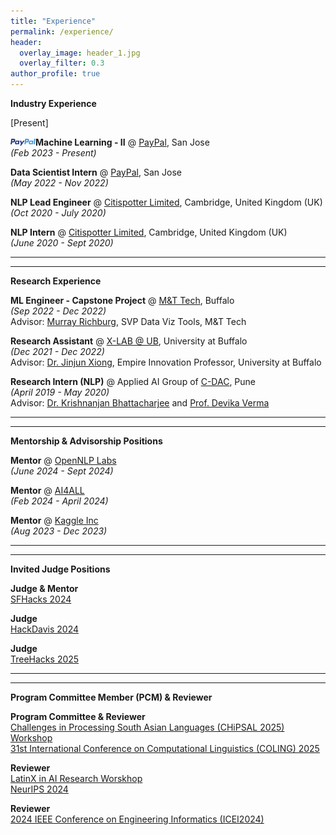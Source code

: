 ```yaml
---
title: "Experience"
permalink: /experience/
header:
  overlay_image: header_1.jpg
  overlay_filter: 0.3
author_profile: true
---
```

<b>Industry Experience</b>

[Present]<br>

<img src = "/images/paypal_logo.png" width="40" height="11"><b>Machine Learning - II</b> @ <a href="https://www.linkedin.com/company/paypal"> PayPal</a>, San Jose <br>
<i>(Feb 2023 - Present)</i><br>

<b>Data Scientist Intern</b> @ <a href="https://www.linkedin.com/company/paypal"> PayPal</a>, San Jose <br>
<i>(May 2022 - Nov 2022)</i><br>

<b>NLP Lead Engineer</b> @ <a href="http://citispotter.com/"> Citispotter Limited</a>, Cambridge, United Kingdom (UK)<br>
<i>(Oct 2020 - July 2020)</i><br>

<b>NLP Intern</b> @ <a href="http://citispotter.com/"> Citispotter Limited</a>, Cambridge, United Kingdom (UK)<br>
<i>(June 2020 - Sept 2020)</i><br>

---
---

<b>Research Experience</b>

<b>ML Engineer - Capstone Project</b> @ <a href="https://www3.mtb.com/careers/technology-careers"> M&T Tech</a>, Buffalo <br>
<i>(Sep 2022 - Dec 2022)</i><br> 
Advisor: [Murray Richburg](https://www.linkedin.com/in/murrayrichburg/), SVP Data Viz Tools, M&T Tech<br>

<b>Research Assistant</b> @ <a href="https://www.xlab-ub.com/home"> X-LAB @ UB</a>, University at Buffalo<br>
<i>(Dec 2021 - Dec 2022)</i><br> 
Advisor: [Dr. Jinjun Xiong](https://www.xlab-ub.com/home), Empire Innovation Professor, University at Buffalo <br>

<b>Research Intern (NLP)</b> @ Applied AI Group of <a href="https://www.cdac.in/">C-DAC</a>, Pune<br>
<i>(April 2019 - May 2020)</i><br>
Advisor: [Dr. Krishnanjan Bhattacharjee](https://www.linkedin.com/in/dr-krishnanjan-bhattacharjee-b1852141/) and [Prof. Devika Verma](https://www.linkedin.com/in/devikaverma/)

---
---

<b>Mentorship & Advisorship Positions</b>

<b>Mentor</b> @ [OpenNLP Labs](https://www.linkedin.com/company/opennlp/)<br>
<i>(June 2024 - Sept 2024)</i><br>

<b>Mentor</b> @ [AI4ALL](https://ai-4-all.org/)<br> 
<i>(Feb 2024 - April 2024)</i><br> 

<b>Mentor</b> @ [Kaggle Inc](https://www.kaggle.com/kagglex) <br>
<i>(Aug 2023 - Dec 2023)</i><br> 

---
---

<b>Invited Judge Positions</b>

<b>Judge & Mentor</b> <br>
[SFHacks 2024](https://www.linkedin.com/posts/paritoshkatre_sfhacks-sfbayarea-hackathon-activity-7183160116278407168-g7_G?utm_source=share&utm_medium=member_desktop)<br>

<b>Judge</b> <br>
[HackDavis 2024](https://2024.hackdavis.io/)<br>

<b>Judge</b><br>
[TreeHacks 2025](https://www.treehacks.com/)<br>

---
---

<b>Program Committee Member (PCM) & Reviewer</b>

<b>Program Committee & Reviewer</b><br>
[Challenges in Processing South Asian Languages (CHiPSAL 2025) Workshop](https://aclanthology.org/2025.chipsal-1.pdf)<br>
[31st International Conference on Computational Linguistics (COLING) 2025](https://coling2025.org/)<br>

<b>Reviewer</b><br>
[LatinX in AI Research Worskhop](https://www.latinxinai.org/neurips-2024)<br>
[NeurIPS 2024](https://neurips.cc/)<br>

<b>Reviewer</b><br>
[2024 IEEE Conference on Engineering Informatics (ICEI2024)](https://easychair.org/cfp/ICEI-2024)



